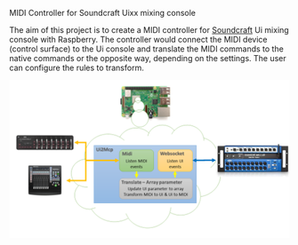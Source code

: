 MIDI Controller for Soundcraft Uixx mixing console

The aim of this project is to create a MIDI controller for  [Soundcraft](https://www.soundcraft.com/en/products/ui24r) Ui mixing console with Raspberry.
The controller would connect the MIDI device (control surface) to the Ui console and translate the MIDI commands to the native commands or the opposite way, depending on the settings.
The user can configure the rules to transform.

![Program Architectue](docs/ui2mcp.png)
